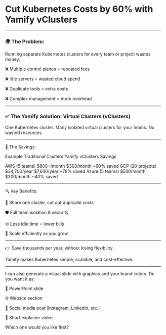 # Cut Kubernetes Costs by 60% with Yamify vClusters


---

### 🌍 The Problem:

Running separate Kubernetes clusters for every team or project wastes money:

❌ Multiple control planes = repeated fees

❌ Idle servers = wasted cloud spend

❌ Duplicate tools = extra costs

❌ Complex management = more overhead



---

### ✅ The Yamify Solution: Virtual Clusters (vClusters)

One Kubernetes cluster.
Many isolated virtual clusters for your teams.
No wasted resources.


---

💸 The Savings:

Example	Traditional Clusters	Yamify vClusters	Savings

AWS (5 teams)	$800+/month	$300/month	~60% saved
GCP (20 projects)	$34,700/year	$7,600/year	~78% saved
Azure (5 teams)	$500/month	$300/month	~40% saved



---

🔍 Key Benefits:

🚀 Share one cluster, cut out duplicate costs

🛡️ Full team isolation & security

⚙️ Less idle time = lower bills

🌱 Scale efficiently as you grow



---

👉 Save thousands per year, without losing flexibility.

Yamify makes Kubernetes simple, scalable, and cost-effective.


---

I can also generate a visual slide with graphics and your brand colors. Do you want it as:

📄 PowerPoint slide

🌐 Website section

📱 Social media post (Instagram, LinkedIn, etc.)

🎥 Short explainer video


Which one would you like first?


